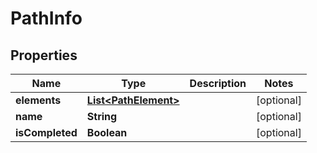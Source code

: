 
# PathInfo

## Properties
Name | Type | Description | Notes
------------ | ------------- | ------------- | -------------
**elements** | [**List&lt;PathElement&gt;**](PathElement.md) |  |  [optional]
**name** | **String** |  |  [optional]
**isCompleted** | **Boolean** |  |  [optional]



